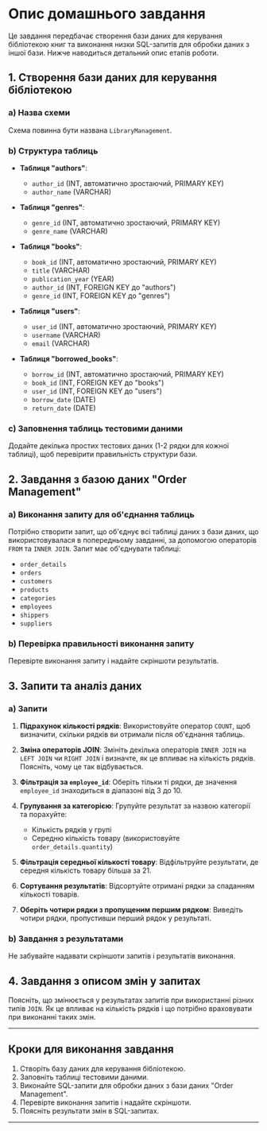 # Опис домашнього завдання

Це завдання передбачає створення бази даних для керування бібліотекою книг та виконання низки SQL-запитів для обробки даних з іншої бази. Нижче наводиться детальний опис етапів роботи.

## 1. Створення бази даних для керування бібліотекою

### a) Назва схеми
Схема повинна бути названа `LibraryManagement`.

### b) Структура таблиць

- **Таблиця "authors"**:
  - `author_id` (INT, автоматично зростаючий, PRIMARY KEY)
  - `author_name` (VARCHAR)
  
- **Таблиця "genres"**:
  - `genre_id` (INT, автоматично зростаючий, PRIMARY KEY)
  - `genre_name` (VARCHAR)
  
- **Таблиця "books"**:
  - `book_id` (INT, автоматично зростаючий, PRIMARY KEY)
  - `title` (VARCHAR)
  - `publication_year` (YEAR)
  - `author_id` (INT, FOREIGN KEY до "authors")
  - `genre_id` (INT, FOREIGN KEY до "genres")
  
- **Таблиця "users"**:
  - `user_id` (INT, автоматично зростаючий, PRIMARY KEY)
  - `username` (VARCHAR)
  - `email` (VARCHAR)
  
- **Таблиця "borrowed_books"**:
  - `borrow_id` (INT, автоматично зростаючий, PRIMARY KEY)
  - `book_id` (INT, FOREIGN KEY до "books")
  - `user_id` (INT, FOREIGN KEY до "users")
  - `borrow_date` (DATE)
  - `return_date` (DATE)

### c) Заповнення таблиць тестовими даними
Додайте декілька простих тестових даних (1-2 рядки для кожної таблиці), щоб перевірити правильність структури бази.

## 2. Завдання з базою даних "Order Management"

### a) Виконання запиту для об'єднання таблиць

Потрібно створити запит, що об'єднує всі таблиці даних з бази даних, що використовувалася в попередньому завданні, за допомогою операторів `FROM` та `INNER JOIN`. Запит має об'єднувати таблиці:

- `order_details`
- `orders`
- `customers`
- `products`
- `categories`
- `employees`
- `shippers`
- `suppliers`

### b) Перевірка правильності виконання запиту

Перевірте виконання запиту і надайте скріншоти результатів.

## 3. Запити та аналіз даних

### a) Запити

1. **Підрахунок кількості рядків**:
   Використовуйте оператор `COUNT`, щоб визначити, скільки рядків ви отримали після об'єднання таблиць.

2. **Зміна операторів JOIN**:
   Змініть декілька операторів `INNER JOIN` на `LEFT JOIN` чи `RIGHT JOIN` і визначте, як це впливає на кількість рядків. Поясніть, чому це так відбувається.

3. **Фільтрація за `employee_id`**:
   Оберіть тільки ті рядки, де значення `employee_id` знаходиться в діапазоні від 3 до 10.

4. **Групування за категорією**:
   Групуйте результат за назвою категорії та порахуйте:
   - Кількість рядків у групі
   - Середню кількість товару (використовуйте `order_details.quantity`)

5. **Фільтрація середньої кількості товару**:
   Відфільтруйте результати, де середня кількість товару більша за 21.

6. **Сортування результатів**:
   Відсортуйте отримані рядки за спаданням кількості товарів.

7. **Оберіть чотири рядки з пропущеним першим рядком**:
   Виведіть чотири рядки, пропустивши перший рядок у результаті.

### b) Завдання з результатами

Не забувайте надавати скріншоти запитів і результатів виконання.

## 4. Завдання з описом змін у запитах

Поясніть, що змінюється у результатах запитів при використанні різних типів `JOIN`. Як це впливає на кількість рядків і що потрібно враховувати при виконанні таких змін.

---

## Кроки для виконання завдання

1. Створіть базу даних для керування бібліотекою.
2. Заповніть таблиці тестовими даними.
3. Виконайте SQL-запити для обробки даних з бази даних "Order Management".
4. Перевірте виконання запитів і надайте скріншоти.
5. Поясніть результати змін в SQL-запитах.

---